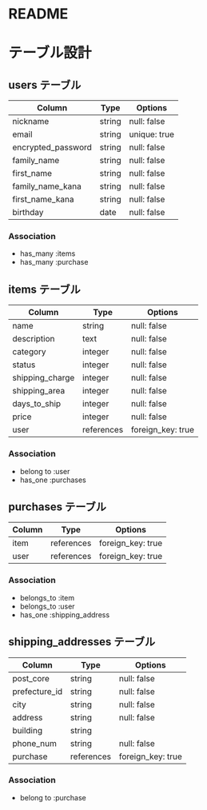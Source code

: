 # README

# テーブル設計

## users テーブル

| Column              | Type    | Options     |
| ------------------- | --------| ----------- |
| nickname            | string  | null: false |
| email               | string  | unique: true|
| encrypted_password  | string  | null: false |
| family_name         | string  | null: false |
| first_name          | string  | null: false |
| family_name_kana    | string  | null: false |
| first_name_kana     | string  | null: false |
| birthday            | date    | null: false |

### Association

- has_many :items
- has_many :purchase


## items テーブル

| Column          | Type       | Options              |
| --------------- | ---------- | ---------------------|
| name            | string     | null: false          |
| description     | text       | null: false          |
| category        | integer    | null: false          |
| status          | integer    | null: false          |
| shipping_charge | integer    | null: false          |
| shipping_area   | integer    | null: false          |
| days_to_ship    | integer    | null: false          |
| price           | integer    | null: false          |
| user            | references | foreign_key: true    |

### Association

- belong to :user
- has_one   :purchases


## purchases テーブル

| Column       | Type       | Options            |
| ------------ | ---------- | ------------------ |
| item         | references |  foreign_key: true |
| user         | references |  foreign_key: true |


### Association

- belongs_to :item
- belongs_to :user
- has_one    :shipping_address


## shipping_addresses テーブル

| Column        | Type       | Options           |
| ------------- | ---------- | ------------------|
| post_core     | string     | null: false       |
| prefecture_id | string     | null: false       |
| city          | string     | null: false       |
| address       | string     | null: false       |
| building      | string     |                   |
| phone_num     | string     | null: false       |
| purchase      | references | foreign_key: true |


### Association

- belong to :purchase